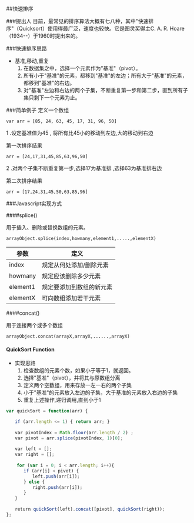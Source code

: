 ##快速排序

###提出人
目前，最常见的排序算法大概有七八种，其中"快速排序"（Quicksort）使用得最广泛，速度也较快。它是图灵奖得主C. A. R. Hoare（1934--）于1960时提出来的。

###快速排序思路
* 基准,移动,重复
	1. 在数据集之中，选择一个元素作为"基准"（pivot）。
	2. 所有小于"基准"的元素，都移到"基准"的左边；所有大于"基准"的元素，都移到"基准"的右边。
	3. 对"基准"左边和右边的两个子集，不断重复第一步和第二步，直到所有子集只剩下一个元素为止。


###简单例子
定义一个数组
```
var arr = [85, 24, 63, 45, 17, 31, 96, 50]
```

1 .设定基准值为45 , 将所有比45小的移动到左边,大的移动到右边

第一次排序结果
```
arr = [24,17,31,45,85,63,96,50]
```

2 .对两个子集不断重复第一步,选择17为基准排 ,选择63为基准排右边

第二次排序结果
```
arr = [17,24,31,45,50,63,85,96]
```

###Javascript实现方式

####splice()

 用于插入、删除或替换数组的元素。
 
```
arrayObject.splice(index,howmany,element1,.....,elementX)
```

参数  | 定义
------------- | -------------
index  | 规定从何处添加/删除元素
howmany  | 规定应该删除多少元素
element1  | 规定要添加到数组的新元素
elementX  | 可向数组添加若干元素

####concat()

用于连接两个或多个数组

```
arrayObject.concat(arrayX,arrayX,......,arrayX)
```


#### QuickSort Function

* 实现思路
	1. 检查数组的元素个数，如果小于等于1，就返回。
	2. 选择"基准"（pivot），并将其与原数组分离
	3. 定义两个空数组，用来存放一左一右的两个子集
	4. 小于"基准"的元素放入左边的子集，大于基准的元素放入右边的子集
	5. 重复上述操作,递归调用,直到小于1

```javascript
var quickSort = function(arr) {

　　if (arr.length <= 1) { return arr; }
　　
　　var pivotIndex = Math.floor(arr.length / 2) ;
　　var pivot = arr.splice(pivotIndex, 1)[0];
　　
　　var left = [];
　　var right = [];
　　
	for (var i = 0; i < arr.length; i++){
　　　　if (arr[i] < pivot) {
　　　　　　left.push(arr[i]);
　　　　} else {
　　　　　　right.push(arr[i]);
　　　　}
　　}
　　
　　return quickSort(left).concat([pivot], quickSort(right));
};
```

